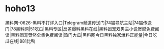 # hoho13
黑料网-0626-黑料不打烊入口|Telegram频道传送门|74猫导航主站|74猫传送门|78黑料网|51吃瓜|黑料专区|反差爆料黑料在线|黑料团宠双男主小说贺燃免费阅读|黑料团宠贺然全集免费阅读|热门大瓜|黑料网今日黑料独家爆料正能量|今日吃瓜在线|881比鸭
